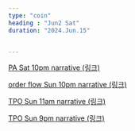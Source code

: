 ```yaml
---
type: "coin"
heading : "Jun2 Sat"
duration: "2024.Jun.15"


---
```

 


[PA Sat 10pm narrative (링크)](/todo/images/PA-2024-06-15-10PM.png)

[order flow Sun 10pm narrative (링크)](/todo/images/order-flow-2024-06-16-10AM.png)

[TPO Sun 11am narrative (링크)](/todo/images/TPO-2024-06-16-11AM.png)


[TPO Sun 9pm narrative (링크)](/todo/images/TPO-2024-06-16-9PM.png)



